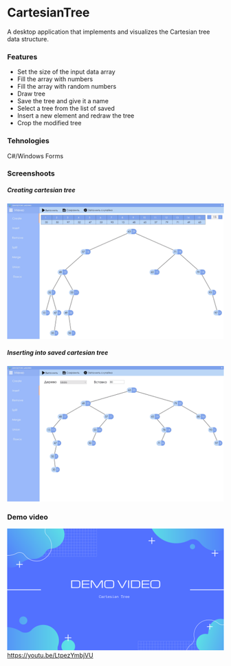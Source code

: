 # CartesianTree
 A desktop application that implements and visualizes the Cartesian tree data structure.
### Features
- Set the size of the input data array
- Fill the array with numbers
- Fill the array with random numbers
- Draw tree
- Save the tree and give it a name
- Select a tree from the list of saved
- Insert a new element and redraw the tree
- Crop the modified tree
### Tehnologies
C#/Windows Forms
### Screenshoots
##### Creating cartesian tree
![Creating cartesian tree](https://github.com/DaniilPanasenko/CartesianTree/raw/master/Media/Create.png)
##### Inserting into saved cartesian tree
![Inserting into saved cartesian tree](https://github.com/DaniilPanasenko/CartesianTree/raw/master/Media/Insert.png)
### Demo video
[![Watch the video](https://github.com/DaniilPanasenko/CartesianTree/raw/master/Media/demo_picture.png)](https://youtu.be/LtpezYmbjVU)
https://youtu.be/LtpezYmbjVU
